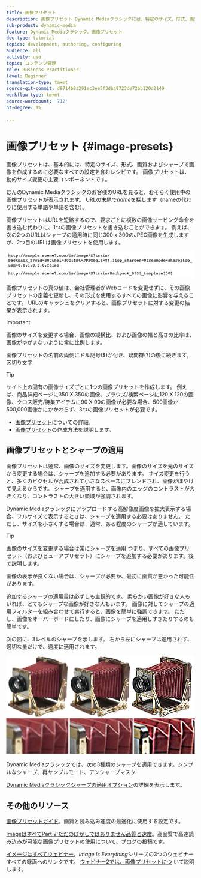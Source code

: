 ```yaml
---
title: 画像プリセット
description: 画像プリセット Dynamic Mediaクラシックには、特定のサイズ、形式、画質およびシャープで画像を作成するのに必要なすべての設定が含まれています。 画像プリセットは、動的サイズ変更の主要コンポーネントです。 Dynamic MediaクラシックでURLを見ると、画像プリセットが使用されているかどうかを簡単に確認できます。 画像プリセットの概要、その用途、画像プリセットの作成方法について説明します。
sub-product: dynamic-media
feature: Dynamic Mediaクラシック、画像プリセット
doc-type: tutorial
topics: development, authoring, configuring
audience: all
activity: use
topic: コンテンツ管理
role: Business Practitioner
level: Beginner
translation-type: tm+mt
source-git-commit: d9714b9a291ec3ee5f3dba9723de72bb120d2149
workflow-type: tm+mt
source-wordcount: '712'
ht-degree: 1%

---
```



# 画像プリセット {#image-presets}

画像プリセットは、基本的には、特定のサイズ、形式、画質およびシャープで画像を作成するのに必要なすべての設定を含むレシピです。 画像プリセットは、動的サイズ変更の主要コンポーネントです。

ほんのDynamic Mediaクラシックのお客様のURLを見ると、おそらく使用中の画像プリセットが表示されます。 URLの末尾で$name$を探します（nameの代わりに使用する単語や単語を含む）。

画像プリセットはURLを短縮するので、要求ごとに複数の画像サービング命令を書き込む代わりに、1つの画像プリセットを書き込むことができます。 例えば、次の2つのURLはシャープの適用時に同じ300 x 300のJPEG画像を生成しますが、2つ目のURLは画像プリセットを使用します。

![画像](assets/image-presets/image-preset-2.png)

画像プリセットの真の値は、会社管理者がWebコードを変更せずに、その画像プリセットの定義を更新し、その形式を使用するすべての画像に影響を与えることです。 URLのキャッシュをクリアすると、画像プリセットに対する変更の結果が表示されます。

>[!IMPORTANT]
>
>画像のサイズを変更する場合、画像の縦横比、および画像の幅と高さの比率は、画像がゆがまないように常に比例します。

画像プリセットの名前の両側にドル記号($)が付き、疑問符(?)の後に続きます。 区切り文字.

>[!TIP]
>
>サイト上の固有の画像サイズごとに1つの画像プリセットを作成します。 例えば、商品詳細ページに350 X 350の画像、ブラウズ/検索ページに120 X 120の画像、クロス販売/特集アイテムに90 X 90の画像が必要な場合、500画像か500,000画像かにかかわらず、3つの画像プリセットが必要です。

- [画像プリセット](https://docs.adobe.com/content/help/en/dynamic-media-classic/using/image-sizing/setting-image-presets.html)についての詳細。
- [画像プリセット](https://docs.adobe.com/content/help/en/dynamic-media-classic/using/image-sizing/setting-image-presets.html#creating-an-image-preset)の作成方法を説明します。

## 画像プリセットとシャープの適用

画像プリセットは通常、画像のサイズを変更します。画像のサイズを元のサイズから変更する場合は、シャープを追加する必要があります。 サイズ変更を行うと、多くのピクセルが合成されて小さなスペースにブレンドされ、画像がぼやけて見えるからです。 シャープを適用すると、画像内のエッジのコントラストが大きくなり、コントラストの大きい領域が強調されます。

Dynamic Mediaクラシックにアップロードする高解像度画像を拡大表示する場合、フルサイズで表示するときは、シャープを適用する必要はありません。 ただし、サイズを小さくする場合は、通常、ある程度のシャープが適しています。

>[!TIP]
>
>画像のサイズを変更する場合は常にシャープを適用 つまり、すべての画像プリセット（およびビューアプリセット）にシャープを追加する必要があります。後で説明します。
>
>画像の表示が良くない場合は、シャープが必要か、最初に画質が悪かった可能性があります。

追加するシャープの適用量は必ずしも主観的です。 柔らかい画像が好きな人もいれば、とてもシャープな画像が好きな人もいます。 画像に対してシャープの適用フィルターを組み合わせて実行すると、画像を簡単に強調できます。 ただし、画像をオーバーボードにしたり、画像にシャープを適用しすぎたりするのも簡単です。

次の図に、3レベルのシャープを示します。 右から左にシャープは適用されず、適切な量だけで、過度に適用されます。

![画像](assets/image-presets/image-presets-1.jpg)

Dynamic Mediaクラシックでは、次の3種類のシャープを適用できます。シンプルなシャープ、再サンプルモード、アンシャープマスク

[Dynamic Mediaクラシックシャープの適用オプション](https://docs.adobe.com/content/help/en/dynamic-media-classic/using/master-files/sharpening-image.html#sharpening_an_image)の詳細を表示します。

## その他のリソース

[画像プリセットガイド](https://www.adobe.com/content/dam/www/us/en/experience-manager/pdfs/dynamic-media-image-preset-guide.pdf)。画質と読み込み速度の最適化に使用する設定です。

[ImageはすべてPart 2:ただのぼかしではありません品質と速度](https://theblog.adobe.com/image-is-everything-part-2-its-never-just-a-blur-quality-versus-speed/)。高品質で高速読み込みが可能な画像プリセットの使用について、ブログの投稿です。

[イメージはすべてウェビナー](https://dynamicmediaseries2019.enterprise.adobeevents.com/)。_Image Is Everything_&#x200B;シリーズの3つのウェビナーすべての録画へのリンクです。 [ウェビナー2では、画像プリセットにつ](https://seminars.adobeconnect.com/p6lqaotpjnd3) いて説明します。
